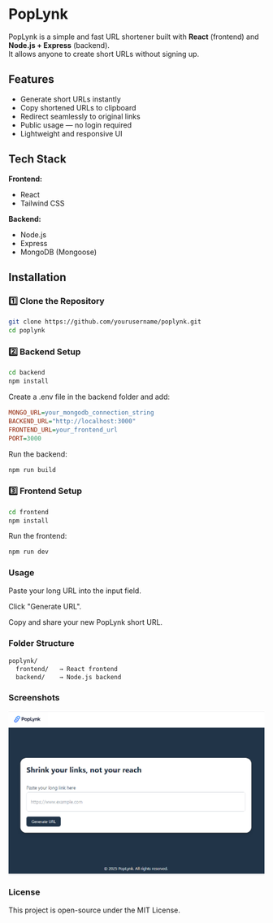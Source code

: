 # PopLynk

PopLynk is a simple and fast URL shortener built with **React** (frontend) and **Node.js + Express** (backend).  
It allows anyone to create short URLs without signing up.

## Features
- Generate short URLs instantly
- Copy shortened URLs to clipboard
- Redirect seamlessly to original links
- Public usage — no login required
- Lightweight and responsive UI

## Tech Stack
**Frontend:**
- React
- Tailwind CSS

**Backend:**
- Node.js
- Express
- MongoDB (Mongoose)

## Installation

### 1️⃣ Clone the Repository
```bash
git clone https://github.com/yourusername/poplynk.git
cd poplynk
```

### 2️⃣ Backend Setup
```bash
cd backend
npm install
```
Create a .env file in the backend folder and add:

```ini
MONGO_URL=your_mongodb_connection_string
BACKEND_URL="http://localhost:3000"
FRONTEND_URL=your_frontend_url
PORT=3000
```

Run the backend:

```bash
npm run build
```
### 3️⃣ Frontend Setup
```bash
cd frontend
npm install
```
Run the frontend:

```bash
npm run dev
```
### Usage
Paste your long URL into the input field.

Click "Generate URL".

Copy and share your new PopLynk short URL.

### Folder Structure

```
poplynk/
  frontend/   → React frontend
  backend/    → Node.js backend
  ```
### Screenshots
![alt text](image.png)

### License
This project is open-source under the MIT License.
